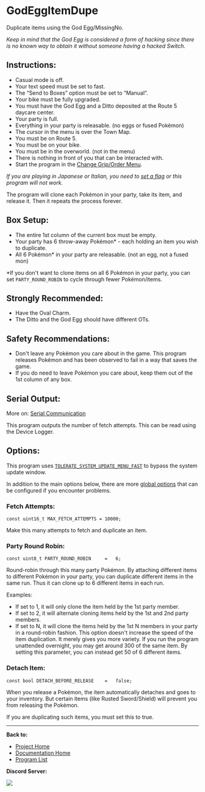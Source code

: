 # GodEggItemDupe

Duplicate items using the God Egg/MissingNo.

*Keep in mind that the God Egg is considered a form of hacking since there is no known way to obtain it without someone having a hacked Switch.*

## Instructions:
- Casual mode is off.
- Your text speed must be set to fast.
- The “Send to Boxes” option must be set to “Manual”.
- Your bike must be fully upgraded.
- You must have the God Egg and a Ditto deposited at the Route 5 daycare center.
- Your party is full.
- Everything in your party is releasable. (no eggs or fused Pokémon)
- The cursor in the menu is over the Town Map.
- You must be on Route 5.
- You must be on your bike.
- You must be in the overworld. (not in the menu)
- There is nothing in front of you that can be interacted with.
- Start the program in the [Change Grip/Order Menu](../Appendix/ChangeGripOrderMenu.md).

*If you are playing in Japanese or Italian, you need to [set a flag](../Appendix/GlobalSettings.md#japanese-egg-fetching) or this program will not work.*

The program will clone each Pokémon in your party, take its item, and release it. Then it repeats the process forever.

## Box Setup:
- The entire 1st column of the current box must be empty.
- Your party has 6 throw-away Pokémon* - each holding an item you wish to duplicate.
- All 6 Pokémon* in your party are releasable. (not an egg, not a fused mon)

*If you don't want to clone items on all 6 Pokémon in your party, you can set `PARTY_ROUND_ROBIN` to cycle through fewer Pokémon/items.

## Strongly Recommended:
- Have the Oval Charm.
- The Ditto and the God Egg should have different OTs.

## Safety Recommendations:
- Don't leave any Pokémon you care about in the game. This program releases Pokémon and has been observed to fail in a way that saves the game.
- If you do need to leave Pokémon you care about, keep them out of the 1st column of any box.

## Serial Output:

More on: [Serial Communication](../SerialCommunication.md)

This program outputs the number of fetch attempts. This can be read using the Device Logger.

## Options:

This program uses [`TOLERATE_SYSTEM_UPDATE_MENU_FAST`](../Appendix/GlobalSettings.md#tolerate-system-update-menu-fast) to bypass the system update window.

In addition to the main options below, there are more [global options](../Appendix/GlobalSettings.md) that can be configured if you encounter problems.

### Fetch Attempts:
```
const uint16_t MAX_FETCH_ATTEMPTS = 10000;
```
Make this many attempts to fetch and duplicate an item.

### Party Round Robin:
```
const uint8_t PARTY_ROUND_ROBIN     =   6;
```
Round-robin through this many party Pokémon. By attaching different items to different Pokémon in your party, you can duplicate different items in the same run. Thus it can clone up to 6 different items in each run.

Examples:
- If set to 1, it will only clone the item held by the 1st party member.
- If set to 2, it will alternate cloning items held by the 1st and 2nd party members.
- If set to N, it will clone the items held by the 1st N members in your party in a round-robin fashion.
This option doesn't increase the speed of the item duplication. It merely gives you more variety. If you run the program unattended overnight, you may get around 300 of the same item. By setting this parameter, you can instead get 50 of 6 different items.

### Detach Item:
```
const bool DETACH_BEFORE_RELEASE    =   false;
```
When you release a Pokémon, the item automatically detaches and goes to your inventory. But certain items (like Rusted Sword/Shield) will prevent you from releasing the Pokémon.

If you are duplicating such items, you must set this to true.








<hr>

**Back to:**
- [Project Home](/README.md)
- [Documentation Home](/Documentation/README.md)
- [Program List](/Documentation/ProgramList.md)

**Discord Server:** 

[<img src="https://canary.discordapp.com/api/guilds/695809740428673034/widget.png?style=banner2">](https://discord.gg/cQ4gWxN)
